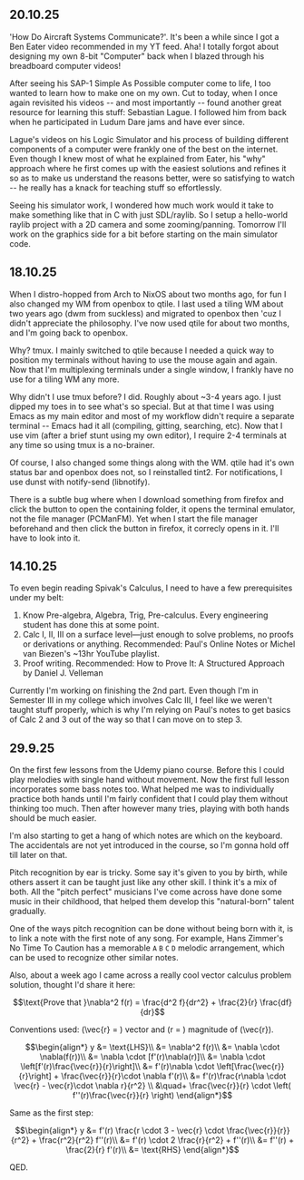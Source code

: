 ## 20.10.25

'How Do Aircraft Systems Communicate?'. It's been a while since I got a Ben Eater video recommended in my YT feed. Aha! I totally forgot about designing my own 8-bit "Computer" back when I blazed through his breadboard computer videos! 

After seeing his SAP-1 Simple As Possible computer come to life, I too wanted to learn how to make one on my own. Cut to today, when I once again revisited his videos -- and most importantly -- found another great resource for learning this stuff: Sebastian Lague. I followed him from back when he participated in Ludum Dare jams and have ever since.

Lague's videos on his Logic Simulator and his process of building different components of a computer were frankly one of the best on the internet. Even though I knew most of what he explained from Eater, his "why" approach where he first comes up with the easiest solutions and refines it so as to make us understand the reasons better, were so satisfying to watch -- he really has a knack for teaching stuff so effortlessly. 

Seeing his simulator work, I wondered how much work would it take to make something like that in C with just SDL/raylib. So I setup a hello-world raylib project with a 2D camera and some zooming/panning. Tomorrow I'll work on the graphics side for a bit before starting on the main simulator code. 

## 18.10.25

When I distro-hopped from Arch to NixOS about two months ago, for fun I also changed my WM from openbox to qtile. I last used a tiling WM about two years ago (dwm from suckless) and migrated to openbox then 'cuz I didn't appreciate the philosophy. I've now used qtile for about two months, and I'm going back to openbox.

Why? tmux. I mainly switched to qtile because I needed a quick way to position my terminals without having to use the mouse again and again. Now that I'm multiplexing terminals under a single window, I frankly have no use for a tiling WM any more. 

Why didn't I use tmux before? I did. Roughly about ~3-4 years ago. I just dipped my toes in to see what's so special. But at that time I was using Emacs as my main editor and most of my workflow didn't require a separate terminal -- Emacs had it all (compiling, gitting, searching, etc). Now that I use vim (after a brief stunt using my own editor), I require 2-4 terminals at any time so using tmux is a no-brainer.

Of course, I also changed some things along with the WM. qtile had it's own status bar and openbox does not, so I reinstalled tint2. For notifications, I use dunst with notify-send (libnotify). 

There is a subtle bug where when I download something from firefox and click the button to open the containing folder, it opens the terminal emulator, not the file manager (PCManFM). Yet when I start the file manager beforehand and then click the button in firefox, it correcly opens in it. I'll have to look into it.

## 14.10.25

To even begin reading Spivak's Calculus, I need to have a few prerequisites under my belt:

1. Know Pre-algebra, Algebra, Trig, Pre-calculus. Every engineering student has done this at some point. 
2. Calc I, II, III on a surface level—just enough to solve problems, no proofs or derivations or anything. Recommended: Paul's Online Notes or Michel van Biezen's ~13hr YouTube playlist.
3. Proof writing. Recommended: How to Prove It: A Structured Approach by Daniel J. Velleman

Currently I'm working on finishing the 2nd part. Even though I'm in Semester III in my college which involves Calc III, I feel like we weren't taught stuff properly, which is why I'm relying on Paul's notes to get basics of Calc 2 and 3 out of the way so that I can move on to step 3. 

## 29.9.25

On the first few lessons from the Udemy piano course. Before this I could play melodies with single hand without movement. Now the first full lesson incorporates some bass notes too. What helped me was to individually practice both hands until I'm fairly confident that I could play them without thinking too much. Then after however many tries, playing with both hands should be much easier.

I'm also starting to get a hang of which notes are which on the keyboard. The accidentals are not yet introduced in the course, so I'm gonna hold off till later on that. 

Pitch recognition by ear is tricky. Some say it's given to you by birth, while others assert it can be taught just like any other skill. I think it's a mix of both. All the "pitch perfect" musicians I've come across have done some music in their childhood, that helped them develop this "natural-born" talent gradually.

One of the ways pitch recognition can be done without being born with it, is to link a note with the first note of any song. For example, Hans Zimmer's No Time To Caution has a memorable `A` `B` `C` `D` melodic arrangement, which can be used to recognize other similar notes. 

Also, about a week ago I came across a really cool vector calculus problem solution, thought I'd share it here:

$$\text{Prove that }\nabla^2 f(r) = \frac{d^2 f}{dr^2} + \frac{2}{r} \frac{df}{dr}$$

Conventions used: \(\vec{r} = \) vector and \(r = \) magnitude of \(\vec{r}\).

$$\begin{align*}
y &= \text{LHS}\\ 
  &= \nabla^2 f(r)\\
  &= \nabla \cdot \nabla(f(r))\\
  &= \nabla \cdot [f'(r)\nabla(r)]\\
  &= \nabla \cdot \left[f'(r)\frac{\vec{r}}{r}\right]\\
  &= f'(r)\nabla \cdot \left[\frac{\vec{r}}{r}\right] + \frac{\vec{r}}{r}\cdot
     \nabla f'(r)\\
  &= f'(r)\frac{r\nabla \cdot \vec{r} - \vec{r}\cdot \nabla r}{r^2} \\
  &\quad+ \frac{\vec{r}}{r} \cdot \left( f''(r)\frac{\vec{r}}{r} \right)
\end{align*}$$

Same as the first step:

$$\begin{align*}
y &= f'(r) \frac{r \cdot 3 - \vec{r} \cdot \frac{\vec{r}}{r}}{r^2} 
    + \frac{r^2}{r^2} f''(r)\\
  &= f'(r) \cdot 2 \frac{r}{r^2} + f''(r)\\
  &= f''(r) + \frac{2}{r} f'(r)\\
  &= \text{RHS}
\end{align*}$$

QED.

